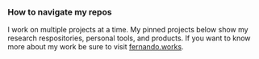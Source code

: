 ### How to navigate my repos

I work on multiple projects at a time. My pinned projects below show my research respositories, personal tools, and products. If you want to know more about my work be sure to visit [fernando.works](//fernando.works).
